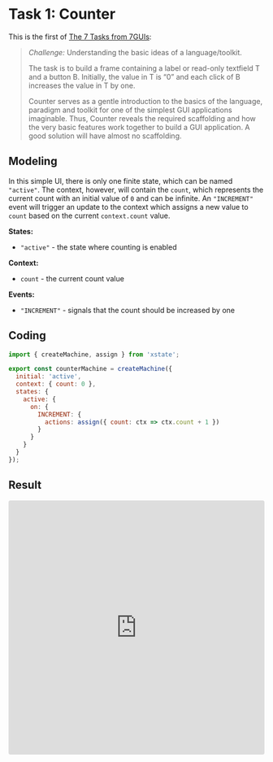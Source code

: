 # Task 1: Counter

This is the first of [The 7 Tasks from 7GUIs](https://eugenkiss.github.io/7guis/tasks#counter):

> _Challenge:_ Understanding the basic ideas of a language/toolkit.
>
> The task is to build a frame containing a label or read-only textfield T and a button B. Initially, the value in T is “0” and each click of B increases the value in T by one.
>
> Counter serves as a gentle introduction to the basics of the language, paradigm and toolkit for one of the simplest GUI applications imaginable. Thus, Counter reveals the required scaffolding and how the very basic features work together to build a GUI application. A good solution will have almost no scaffolding.

## Modeling

In this simple UI, there is only one finite state, which can be named `"active"`. The context, however, will contain the `count`, which represents the current count with an initial value of `0` and can be infinite. An `"INCREMENT"` event will trigger an update to the context which assigns a new value to `count` based on the current `context.count` value.

**States:**

- `"active"` - the state where counting is enabled

**Context:**

- `count` - the current count value

**Events:**

- `"INCREMENT"` - signals that the count should be increased by one

## Coding

```js
import { createMachine, assign } from 'xstate';

export const counterMachine = createMachine({
  initial: 'active',
  context: { count: 0 },
  states: {
    active: {
      on: {
        INCREMENT: {
          actions: assign({ count: ctx => ctx.count + 1 })
        }
      }
    }
  }
});
```

## Result

<iframe
  src="https://codesandbox.io/embed/7guis-counter-19d6v?fontsize=14&hidenavigation=1&theme=dark"
  style="width:100%; height:500px; border:0; border-radius: 4px; overflow:hidden;"
  title="7GUIs: Counter"
  allow="geolocation; microphone; camera; midi; vr; accelerometer; gyroscope; payment; ambient-light-sensor; encrypted-media; usb"
  sandbox="allow-modals allow-forms allow-popups allow-scripts allow-same-origin"
></iframe>
